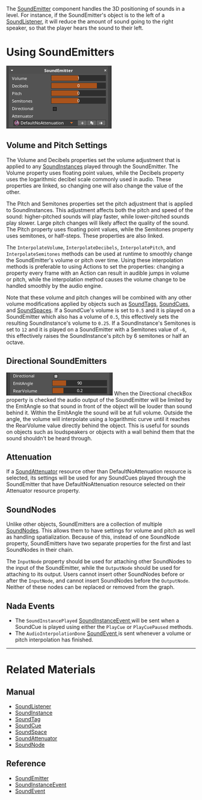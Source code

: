 The [SoundEmitter](../../../code_reference/class_reference/soundemitter.md) component handles the 3D positioning of sounds in a level. For instance, if the SoundEmitter's object is to the left of a [SoundListener](soundlistener.md), it will reduce the amount of sound going to the right speaker, so that the player hears the sound to their left. 

 # Using SoundEmitters


![SoundEmitter1](https://raw.githubusercontent.com/ZilchEngine/ZilchFiles/master/doc_files/47924.png)


 ## Volume and Pitch Settings

The Volume  and Decibels  properties set the volume adjustment that is applied to any [SoundInstances](soundinstance.md) played through the SoundEmitter. The Volume  property uses floating point values, while the Decibels  property uses the logarithmic decibel scale commonly used in audio. These properties are linked, so changing one will also change the value of the other. 

The Pitch  and Semitones  properties set the pitch adjustment that is applied to SoundInstances. This adjustment affects both the pitch and speed of the sound: higher-pitched sounds will play faster, while lower-pitched sounds play slower. Large pitch changes will likely affect the quality of the sound. The Pitch  property uses floating point values, while the Semitones  property uses semitones, or half-steps. These properties are also linked.

The `InterpolateVolume`, `InterpolateDecibels`, `InterpolatePitch`, and `InterpolateSemitones` methods can be used at runtime to smoothly change the SoundEmitter's volume or pitch over time. Using these interpolation methods is preferable to using Actions to set the properties: changing a property every frame with an Action can result in audible jumps in volume or pitch, while the interpolation method causes the volume change to be handled smoothly by the audio engine.

Note that these volume and pitch changes will be combined with any other volume modifications applied by objects such as [SoundTags](soundtag.md), [SoundCues](soundcue.md), and [SoundSpaces](soundspace.md). If a SoundCue's volume is set to `0.5` and it is played on a SoundEmitter which also has a volume of `0.5`, this effectively sets the resulting SoundInstance's volume to `0.25`. If a SoundInstance's Semitones is set to `12` and it is played on a SoundEmitter with a Semitones value of `-6`, this effectively raises the SoundInstance's pitch by 6 semitones or half an octave. 

 ## Directional SoundEmitters



![SoundEmitter2](https://raw.githubusercontent.com/ZilchEngine/ZilchFiles/master/doc_files/47926.png) When the Directional checkBox property is checked the audio output of the SoundEmitter will be limited by the EmitAngle  so that sound in front of the object will be louder than sound behind it. Within the EmitAngle   the sound will be at full volume. Outside the angle, the volume will interpolate using a logarithmic curve until it reaches the RearVolume  value directly behind the object. This is useful for sounds on objects such as loudspeakers or objects with a wall behind them that the sound shouldn't be heard through.


 ## Attenuation

If a [SoundAttenuator](soundattenuator.md) resource other than DefaultNoAttenuation resource is selected, its settings will be used for any SoundCues played through the SoundEmitter that have DefaultNoAttenuation resource selected on their Attenuator resource property. 

 ## SoundNodes

Unlike other objects, SoundEmitters are a collection of multiple [SoundNodes](soundnode.md). This allows them to have settings for volume and pitch as well as handling spatialization. Because of this, instead of one SoundNode property, SoundEmitters have two separate properties for the first and last SoundNodes in their chain. 

The `InputNode` property should be used for attaching other SoundNodes to the input of the SoundEmitter, while the `OutputNode` should be used for attaching to its output. Users cannot insert other SoundNodes before or after the `InputNode`, and cannot insert SoundNodes before the `OutputNode`. Neither of these nodes can be replaced or removed from the graph.

 ##  Nada Events

- The `SoundInstancePlayed` [SoundInstanceEvent ](../../../code_reference/class_reference/soundinstanceevent.md) will be sent when a SoundCue is played using either the `PlayCue` or `PlayCuePaused` methods. 
- The `AudioInterpolationDone` [SoundEvent ](../../../code_reference/class_reference/soundevent.md) is sent whenever a volume or pitch interpolation has finished.

---
 # Related Materials

 ## Manual

- [SoundListener](soundlistener.md)
- [SoundInstance](soundinstance.md)
- [SoundTag](soundtag.md)
- [SoundCue](soundcue.md)
- [SoundSpace](soundspace.md)
- [SoundAttenuator](soundattenuator.md)
- [SoundNode](soundnode.md)

 ## Reference

- [SoundEmitter](../../../code_reference/class_reference/soundemitter.md)
- [SoundInstanceEvent ](../../../code_reference/class_reference/soundinstanceevent.md) 
- [SoundEvent ](../../../code_reference/class_reference/soundevent.md)  

 